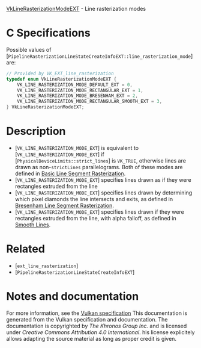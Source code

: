 [VkLineRasterizationModeEXT](https://www.khronos.org/registry/vulkan/specs/1.3-extensions/man/html/VkLineRasterizationModeEXT.html) - Line rasterization modes

# C Specifications
Possible values of
[`PipelineRasterizationLineStateCreateInfoEXT::line_rasterization_mode`]
are:
```c
// Provided by VK_EXT_line_rasterization
typedef enum VkLineRasterizationModeEXT {
    VK_LINE_RASTERIZATION_MODE_DEFAULT_EXT = 0,
    VK_LINE_RASTERIZATION_MODE_RECTANGULAR_EXT = 1,
    VK_LINE_RASTERIZATION_MODE_BRESENHAM_EXT = 2,
    VK_LINE_RASTERIZATION_MODE_RECTANGULAR_SMOOTH_EXT = 3,
} VkLineRasterizationModeEXT;
```

# Description
- [`VK_LINE_RASTERIZATION_MODE_EXT`] is equivalent to [`VK_LINE_RASTERIZATION_MODE_EXT`] if [`PhysicalDeviceLimits::strict_lines`] is `VK_TRUE`, otherwise lines are drawn as non-`strictLines` parallelograms. Both of these modes are defined in [Basic Line Segment Rasterization](https://www.khronos.org/registry/vulkan/specs/1.3-extensions/html/vkspec.html#primsrast-lines-basic).
- [`VK_LINE_RASTERIZATION_MODE_EXT`] specifies lines drawn as if they were rectangles extruded from the line
- [`VK_LINE_RASTERIZATION_MODE_EXT`] specifies lines drawn by determining which pixel diamonds the line intersects and exits, as defined in [Bresenham Line Segment Rasterization](https://www.khronos.org/registry/vulkan/specs/1.3-extensions/html/vkspec.html#primsrast-lines-bresenham).
- [`VK_LINE_RASTERIZATION_MODE_EXT`] specifies lines drawn if they were rectangles extruded from the line, with alpha falloff, as defined in [Smooth Lines](https://www.khronos.org/registry/vulkan/specs/1.3-extensions/html/vkspec.html#primsrast-lines-smooth).

# Related
- [`ext_line_rasterization`]
- [`PipelineRasterizationLineStateCreateInfoEXT`]

# Notes and documentation
For more information, see the [Vulkan specification](https://www.khronos.org/registry/vulkan/specs/1.3-extensions/html/vkspec.html)
This documentation is generated from the Vulkan specification and documentation.
The documentation is copyrighted by *The Khronos Group Inc.* and is licensed under *Creative Commons Attribution 4.0 International*.
his license explicitely allows adapting the source material as long as proper credit is given.
        